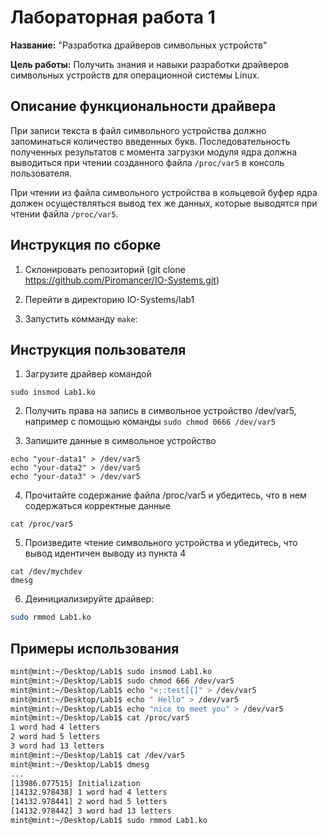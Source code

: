 # Лабораторная работа 1

**Название:** "Разработка драйверов символьных устройств"

**Цель работы:** Получить знания и навыки разработки драйверов символьных устройств для операционной системы Linux.

## Описание функциональности драйвера

При записи текста в файл символьного устройства должно запоминаться количество введенных букв. Последовательность полученных результатов с момента загрузки модуля ядра должна выводиться при чтении созданного файла `/proc/var5` в консоль пользователя.

При чтении из файла символьного устройства в кольцевой буфер ядра должен осуществляться вывод тех же данных, которые выводятся при чтении файла `/proc/var5`.


## Инструкция по сборке

1. Склонировать репозиторий (git clone https://github.com/Piromancer/IO-Systems.git)

2. Перейти в директорию IO-Systems/lab1

3. Запустить комманду `make`:

## Инструкция пользователя

1. Загрузите драйвер командой

```
sudo insmod Lab1.ko
```

2. Получить права на запись в символьное устройство /dev/var5, например с помощью команды `sudo chmod 0666 /dev/var5`

3. Запишите данные в символьное устройство

```
echo "your-data1" > /dev/var5
echo "your-data2" > /dev/var5
echo "your-data3" > /dev/var5
```

4. Прочитайте содержание файла /proc/var5 и убедитесь, что в нем содержаться корректные данные

```
cat /proc/var5
```

5. Произведите чтение символьного устройства и убедитесь, что вывод идентичен выводу из пункта 4

```
cat /dev/mychdev
dmesg
```

6. Деинициализируйте драйвер:

```bash
sudo rmmod Lab1.ko
```

## Примеры использования

```bash
mint@mint:~/Desktop/Lab1$ sudo insmod Lab1.ko
mint@mint:~/Desktop/Lab1$ sudo chmod 666 /dev/var5
mint@mint:~/Desktop/Lab1$ echo "<;:test[{]" > /dev/var5
mint@mint:~/Desktop/Lab1$ echo " Hello" > /dev/var5
mint@mint:~/Desktop/Lab1$ echo "nice to meet you" > /dev/var5
mint@mint:~/Desktop/Lab1$ cat /proc/var5
1 word had 4 letters
2 word had 5 letters
3 word had 13 letters
mint@mint:~/Desktop/Lab1$ cat /dev/var5
mint@mint:~/Desktop/Lab1$ dmesg
...
[13986.077515] Initialization
[14132.978438] 1 word had 4 letters
[14132.978441] 2 word had 5 letters
[14132.978442] 3 word had 13 letters
mint@mint:~/Desktop/Lab1$ sudo rmmod Lab1.ko
```
